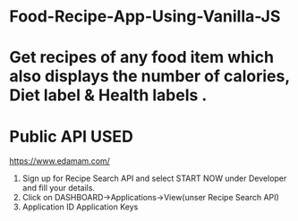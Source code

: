 # Food-Recipe-App-Using-Vanilla-JS
# Get recipes of any food item which also displays the number of calories, Diet label & Health labels .

# Public API USED
https://www.edamam.com/
1. Sign up for Recipe Search API and select START NOW under Developer and fill your details.
2. Click on DASHBOARD->Applications->View(unser Recipe Search API)
3. Application ID Application Keys

